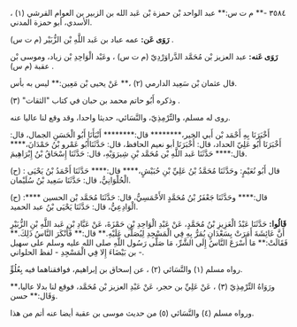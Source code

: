 ٣٥٨٤ -** م ت س:** عبد الواحد بْن حمزة بْن عَبد الله بن الزبير بن العوام القرشي (١) ، الأسدي، أبو حمزة المدني.

**رَوَى عَن:** عمه عباد بن عَبد اللَّهِ بْن الزُّبَيْر (م ت س) .

**رَوَى عَنه:** عبد العزيز بْن مُحَمَّد الدَّراوَرْدِيّ (م ت س) ، وعَبْد الْوَاحِدِ بْن زياد، وموسى بْن عقبة (م س) .

قال عثمان بْن سَعِيد الدارمي (٢) ،** عَنْ يحيى بْن مَعِين:** ليس به بأس.

وذكره أَبُو حاتم محمد بن حبان في كتاب "الثقات" (٣) .

روى له مسلم، والتِّرْمِذِيّ، والنَّسَائي، حديثا واحدا، وقد وقع لنا عاليا عنه.

أَخْبَرَنَا بِهِ أَحْمَد بْن أَبي الخير،******** قال:******** أَنْبَأَنَا أَبُو الْحَسَنِ الجمال، قال: أَخْبَرَنَا أَبُو عَلِيّ الحداد، قال: أَخْبَرَنَا أبو نعيم الحافظ، قال: حَدَّثَنَاأَبُو عَمْرو بْنُ حَمْدَانَ،**** قال:**** حَدَّثَنَا عَبد اللَّهِ بْن مُحَمَّد بْنِ شِيرَوَيْهِ، قال: حَدَّثَنَا إِسْحَاقُ بْنُ إِبْرَاهِيمَ.

(ح) : قال أَبُو نُعَيْمٍ: وحَدَّثَنَا مُحَمَّدُ بْنُ عَلِيِّ بْنِ حُبَيْشٍ،**** قال:**** حَدَّثَنَا أَحْمَدُ بْنُ يَحْيَى الْحُلْوَانِيُّ، قال: حَدَّثَنَا سَعِيد بْنُ سُلَيْمان.

(ح) :**** قال:**** وحَدَّثَنَا جَعْفَرُ بْنُ مُحَمَّدٍ الأَحْمَسِيُّ، قال: حَدَّثَنَا مُحَمَّد بْن الحسين الْوَادِعِيُّ، قال: حَدَّثَنَا يَحْيَى بْنُ عبد الحميد.

**قَالُوا:** حَدَّثَنَا عَبْدُ الْعَزِيزِ بْنُ مُحَمَّدٍ، عَنْ عَبْدِ الْوَاحِدِ بْنِ حَمْزَةَ، عَنْ عَبَّادِ بْنِ عَبد اللَّهِ بْنِ الزُّبَيْرِ أَنَّ عَائِشَةَ أَمَرَتْ بِسَعْدَانٍ يُمَرُّ بِهِ فِي الْمَسْجِدِ لِيُصَلَّى عَلَيْهِ.** قال:** فَأَنْكَرَ النَّاسُ ذَلِكَ.** فَقَالَتْ:** مَا أَسْرَعَ النَّاسُ إِلَى الشَّرِّ، مَا صَلَّى رَسُول اللَّهِ صلى الله عليه وسلم على سهيل بن بَيْضَاءَ إِلا فِي الْمَسْجِدِ - لفظ الحلواني -.

رواه مسلم (١) والنَّسَائي (٢) ، عن إسحاق بن إبراهيم، فوافقناهما فيه بِعُلُوٍّ.

ورَوَاهُ التِّرْمِذِيّ (٣) ، عَنْ عَلِيِّ بن حجر، عَنْ عَبْدِ العزيز بْن مُحَمَّد، فوقع لنا بدلا عاليا،** وَقَال:** حسن.

ورواه مسلم (٤) والنَّسَائي (٥) من حديث موسى بن عقبة أيضا عنه أتم من هذا.